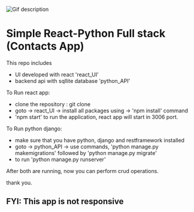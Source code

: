 ![Gif description](https://github.com/arshajahan/react-python-crud-contactsApp/blob/main/reactpython.gif)

# Simple React-Python Full stack (Contacts App)

This repo includes 
  - UI developed with react 'react_UI'
  - backend api with sqllite database 'python_API'
  
To Run react app:
  - clone the repository : git clone <this repo url>
  - goto -> react_UI -> install all packages using -> 'npm install' command
  - 'npm start' to run the application, react app will start in 3006 port.
  
To Run python django:
  - make sure that you have python, django and restframework installed
  - goto -> python_API -> use commands, 'python manage.py makemigrations' followed by 'python manage.py migrate'
  - to run 'python manage.py runserver'


After both are running, now you can perform crud operations.

thank you.

FYI: This app is not responsive
--------------------------------
